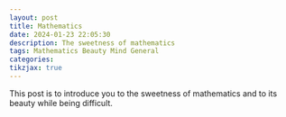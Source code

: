 ```yaml
---
layout: post
title: Mathematics
date: 2024-01-23 22:05:30
description: The sweetness of mathematics
tags: Mathematics Beauty Mind General
categories: 
tikzjax: true
---
```


This post is to introduce you to the sweetness of mathematics and to its beauty while being difficult.

<script type="text/tikz">
\begin{tikzpicture}
    \draw[red,fill=black!60!red] (0,0) circle [radius=1.5];
    \draw[green,fill=black!60!green] (0,0) circle [x radius=1.5cm, y radius=10mm];
    \draw[blue,fill=black!60!blue] (0,0) circle [x radius=1cm, y radius=5mm, rotate=30];
\end{tikzpicture}
</script>
